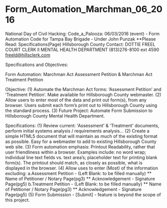 # Form_Automation_Marchman_06_2016
National Day of Civil Hacking: Code_a_Palooza: 06/03/2016 (event) - Form Automation
Code for Tampa Bay Brigade - Under John Punzak
   **Please Read: Specifications(Page)
 Hillsborough County Contact: 
 DOTTIE FREEL
COURT CLERK ll
MENTAL HEALTH DEPARTMENT
(813)276-8100 ext 4590
freeld@hillsclerk.com


Specifications and Objectives:

Form Automation:  Marchman Act Assessment Petition & Marchman Act Treatment Petition


Objective:
(1) Automate the Marchman Act forms: ‘Assessment Petition’ and ‘Treatment Petition’.  Make available for Hillsborough County webmaster.
(2) Allow users to enter most of the data and print out form(s), from any browser.  Users submit each form’s print out to Hillsborough County using the standard process.
(3) Future Project: Automate Form Submission to Hillsborough County Mental Health Department.


Specifications:
(1) Review current: 'Assessment' & 'Treatment' documents, perform initial systems analysis / requirements analysis...
(2) Create a simple HTML5  document that will maintain as much of the existing format as possible.  Easy for a webmaster to add to existing Hillsborough County web site.
(3) Form automation emphasis: Printout Readability, rather that user friendliness within a browser.  Examples include:  no word wrap; individual line text fields vs. text area’s; placeholder text for printing blank form(s).  The printout should match, as closely as possible, what is displayed in the browser.
(4) Allow uses to enter (Most) of the information excluding:
 a.Assessment Petition - (Left Blank: to be filled manually)
    ** Name of Petitioner / Notary Page(pg3) 
    ** Acknowledgement - Signature Page(pg5)
 b.Treatment Petition -  (Left Blank: to be filled manually)
    ** Name of Petitioner / Notary Page(pg3) 
    ** Acknowledgement - Signature Page(pg5)
(5) Form Submission - 
      [Submit] - feature is beyond the scope of this project.


